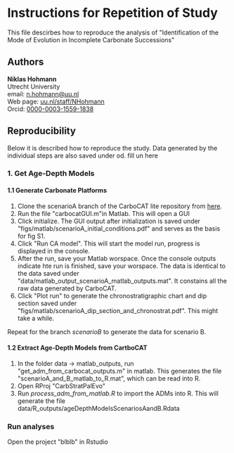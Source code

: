 # Instructions for Repetition of Study

This file descirbes how to reproduce the analysis of "Identification of the Mode of Evolution in Incomplete Carbonate Successions"

## Authors

__Niklas Hohmann__  
Utrecht University   
email: n.hohmann@uu.nl  
Web page: [uu.nl/staff/NHohmann](uu.nl/staff/NHohmann)  
Orcid: [0000-0003-1559-1838](https://orcid.org/0000-0003-1559-1838)

## Reproducibility

Below it is described how to reproduce the study. Data generated by the individual steps are also saved under od. fill un here

### 1. Get Age-Depth Models

#### 1.1 Generate Carbonate Platforms 

1. Clone the scenarioA branch of the CarboCAT lite repository from [here](https://github.com/MindTheGap-ERC/CarboCATLite/tree/scenarioA).
2. Run the file "carbocatGUI.m"in Matlab. This will open a GUI
3. Click initialize. The GUI output after initialization is saved under "figs/matlab/scenarioA_initial_conditions.pdf" and serves as the basis for fig S1.
3. Click "Run CA model". This will start the model run, progress is displayed in the console.
4. After the run, save your Matlab worspace. Once the console outputs indicate hte run is finished, save your worspace. The data is identical to the data saved under "data/matlab_output_scenarioA_matlab_outputs.mat". It constains all the raw data generated by CarboCAT.
5. Click "Plot run" to generate the chronostratigraphic chart and dip section saved under "figs/matlab/scenarioA_dip_section_and_chronostrat.pdf". This might take a while.

Repeat for the branch _scenarioB_ to generate the data for scenario B.

#### 1.2 Extract Age-Depth Models from CartboCAT

1. In the folder data -> matlab_outputs, run "get_adm_from_carbocat_outputs.m" in matlab. This generates the file "scenarioA_and_B_matlab_to_R.mat", which can be read into R.
2. Open RProj "CarbStratPalEvo"
3. Run _process_adm_from_matlab.R_ to import the ADMs into R. This will generate the file data/R_outputs/ageDepthModelsScenariosAandB.Rdata

### Run analyses
Open the project "blblb" in Rstudio